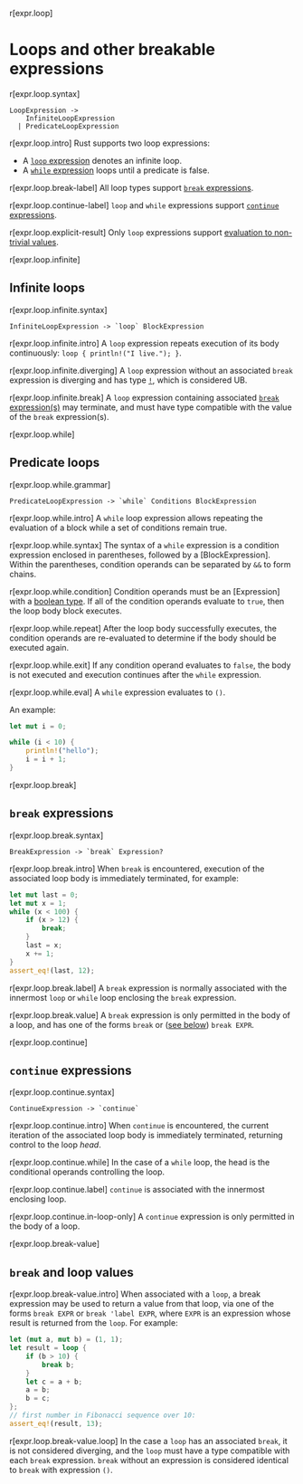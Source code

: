 r[expr.loop]
# Loops and other breakable expressions

r[expr.loop.syntax]
```grammar,expressions
LoopExpression ->
    InfiniteLoopExpression
  | PredicateLoopExpression
```

r[expr.loop.intro]
Rust supports two loop expressions:

*   A [`loop` expression](#infinite-loops) denotes an infinite loop.
*   A [`while` expression](#predicate-loops) loops until a predicate is false.

r[expr.loop.break-label]
All loop types support [`break` expressions](#break-expressions).

r[expr.loop.continue-label]
`loop` and `while` expressions support [`continue` expressions](#continue-expressions).

r[expr.loop.explicit-result]
Only `loop` expressions support [evaluation to non-trivial values](#break-and-loop-values).

r[expr.loop.infinite]
## Infinite loops

r[expr.loop.infinite.syntax]
```grammar,expressions
InfiniteLoopExpression -> `loop` BlockExpression
```

r[expr.loop.infinite.intro]
A `loop` expression repeats execution of its body continuously:
`loop { println!("I live."); }`.

r[expr.loop.infinite.diverging]
A `loop` expression without an associated `break` expression is diverging and has type [`!`](../types/never.md), which is considered UB.

r[expr.loop.infinite.break]
A `loop` expression containing associated [`break` expression(s)](#break-expressions) may terminate, and must have type compatible with the value of the `break` expression(s).

r[expr.loop.while]
## Predicate loops

r[expr.loop.while.grammar]
```grammar,expressions
PredicateLoopExpression -> `while` Conditions BlockExpression
```

r[expr.loop.while.intro]
A `while` loop expression allows repeating the evaluation of a block while a set of conditions remain true.

r[expr.loop.while.syntax]
The syntax of a `while` expression is a condition expression enclosed in parentheses,
followed by a [BlockExpression].
Within the parentheses, condition operands can be separated by `&&` to form chains.

r[expr.loop.while.condition]
Condition operands must be an [Expression] with a [boolean type].
If all of the condition operands evaluate to `true`,
then the loop body block executes.

r[expr.loop.while.repeat]
After the loop body successfully executes, the condition operands are re-evaluated to determine if the body should be executed again.

r[expr.loop.while.exit]
If any condition operand evaluates to `false`,
the body is not executed and execution continues after the `while` expression.

r[expr.loop.while.eval]
A `while` expression evaluates to `()`.

An example:

```rust
let mut i = 0;

while (i < 10) {
    println!("hello");
    i = i + 1;
}
```

r[expr.loop.break]
## `break` expressions

r[expr.loop.break.syntax]
```grammar,expressions
BreakExpression -> `break` Expression?
```

r[expr.loop.break.intro]
When `break` is encountered, execution of the associated loop body is immediately terminated, for example:

```rust
let mut last = 0;
let mut x = 1;
while (x < 100) {
    if (x > 12) {
        break;
    }
    last = x;
    x += 1;
}
assert_eq!(last, 12);
```

r[expr.loop.break.label]
A `break` expression is normally associated with the innermost `loop` or `while` loop enclosing the `break` expression.

r[expr.loop.break.value]
A `break` expression is only permitted in the body of a loop, and has one of the forms `break` or ([see below](#break-and-loop-values)) `break EXPR`.

r[expr.loop.continue]
## `continue` expressions

r[expr.loop.continue.syntax]
```grammar,expressions
ContinueExpression -> `continue`
```

r[expr.loop.continue.intro]
When `continue` is encountered, the current iteration of the associated loop body is immediately terminated, returning control to the loop *head*.

r[expr.loop.continue.while]
In the case of a `while` loop, the head is the conditional operands controlling the loop.

r[expr.loop.continue.label]
`continue` is associated with the innermost enclosing loop.

r[expr.loop.continue.in-loop-only]
A `continue` expression is only permitted in the body of a loop.

r[expr.loop.break-value]
## `break` and loop values

r[expr.loop.break-value.intro]
When associated with a `loop`, a break expression may be used to return a value from that loop, via one of the forms `break EXPR` or `break 'label EXPR`, where `EXPR` is an expression whose result is returned from the `loop`.
For example:

```rust
let (mut a, mut b) = (1, 1);
let result = loop {
    if (b > 10) {
        break b;
    }
    let c = a + b;
    a = b;
    b = c;
};
// first number in Fibonacci sequence over 10:
assert_eq!(result, 13);
```

r[expr.loop.break-value.loop]
In the case a `loop` has an associated `break`, it is not considered diverging, and the `loop` must have a type compatible with each `break` expression.
`break` without an expression is considered identical to `break` with expression `()`.

[`if` condition chains]: if-expr.md#chains-of-conditions
[`if` expressions]: if-expr.md
[`match` expression]: match-expr.md
[boolean type]: ../types/boolean.md
[scrutinee]: ../glossary.md#scrutinee
[temporary values]: ../expressions.md#temporaries

<script>
(function() {
    var fragments = {
        "#predicate-pattern-loops": "loop-expr.html#while-let-patterns",
    };
    var target = fragments[window.location.hash];
    if (target) {
        var url = window.location.toString();
        var base = url.substring(0, url.lastIndexOf('/'));
        window.location.replace(base + "/" + target);
    }
})();
</script>
